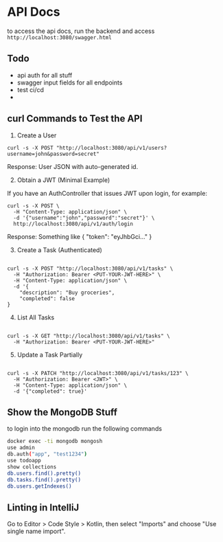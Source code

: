 # API Docs

to access the api docs, run the backend and access `http://localhost:3080/swagger.html`

## Todo

- api auth for all stuff
- swagger input fields for all endpoints
- test ci/cd
-

## curl Commands to Test the API

1. Create a User

  ```shell
  curl -s -X POST "http://localhost:3080/api/v1/users?username=john&password=secret"
  ```

Response: User JSON with auto-generated id.

2. Obtain a JWT (Minimal Example)

If you have an AuthController that issues JWT upon login, for example:

  ```shell
  curl -s -X POST \
    -H "Content-Type: application/json" \
    -d '{"username":"john","password":"secret"}' \
    http://localhost:3080/api/v1/auth/login
  ```

Response: Something like { "token": "eyJhbGci..." }

3. Create a Task (Authenticated)

  ```shell

  curl -s -X POST "http://localhost:3080/api/v1/tasks" \
    -H "Authorization: Bearer <PUT-YOUR-JWT-HERE>" \
    -H "Content-Type: application/json" \
    -d '{
      "description": "Buy groceries",
      "completed": false
  }
  ```

4. List All Tasks

  ```shell

  curl -s -X GET "http://localhost:3080/api/v1/tasks" \
    -H "Authorization: Bearer <PUT-YOUR-JWT-HERE>"
  ```

5. Update a Task Partially

  ```shell

  curl -s -X PATCH "http://localhost:3080/api/v1/tasks/123" \
    -H "Authorization: Bearer <JWT>" \
    -H "Content-Type: application/json" \
    -d '{"completed": true}'

  ```

## Show the MongoDB Stuff

to login into the mongodb run the following commands

```bash
docker exec -ti mongodb mongosh
use admin
db.auth("app", "test1234")
use todoapp
show collections
db.users.find().pretty()
db.tasks.find().pretty()
db.users.getIndexes()
```

## Linting in IntelliJ

Go to Editor > Code Style > Kotlin, then select "Imports" and choose "Use single name import".

